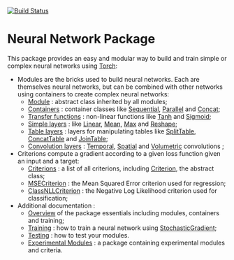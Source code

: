 [![Build Status](https://travis-ci.org/torch/nn.svg?branch=master)](https://travis-ci.org/torch/nn)
<a name="nn.dok"/>
# Neural Network Package #

This package provides an easy and modular way to build and train simple or complex neural networks using [Torch](https://github.com/torch/torch7/blob/master/README.md):
  
  * Modules are the bricks used to build neural networks. Each are themselves neural networks, but can be combined with other networks using containers to create complex neural networks:
    * [Module](module.md#nn.Module) : abstract class inherited by all modules;
    * [Containers](containers.md#nn.Containers) : container classes like [Sequential](containers.md#nn.Sequential), [Parallel](containers.md#nn.Parallel) and [Concat](containers.md#nn.Concat);
    * [Transfer functions](transfer.md#nn.transfer.dok) : non-linear functions like [Tanh](transfer.md#nn.Tanh) and [Sigmoid](transfer.md#nn.Sigmoid);
    * [Simple layers](simple.md#nn.simplelayers.dok) : like [Linear](simple.md#nn.Linear), [Mean](simple.md#nn.Mean), [Max](simple.md#nn.Max) and [Reshape](simple.md#nn.Reshape); 
    * [Table layers](table.md#nn.TableLayers) : layers for manipulating tables like [SplitTable](table.md#nn.SplitTable), [ConcatTable](table.md#nn.ConcatTable) and [JoinTable](table.md#nn.JoinTable);
    * [Convolution layers](convolution.md#nn.convlayers.dok) : [Temporal](convolution.md#nn.TemporalModules),  [Spatial](convolution.md#nn.SpatialModules) and [Volumetric](convolution.md#nn.VolumetricModules) convolutions ; 
  * Criterions compute a gradient according to a given loss function given an input and a target:
    * [Criterions](criterion.md#nn.Criterions) : a list of all criterions, including [Criterion](criterion.md#nn.Criterion), the abstract class;
    * [MSECriterion](criterion.md#nn.MSECriterion) : the Mean Squared Error criterion used for regression; 
    * [ClassNLLCriterion](criterion.md#nn.ClassNLLCriterion) : the Negative Log Likelihood criterion used for classification;
  * Additional documentation :
    * [Overview](overview.md#nn.overview.dok) of the package essentials including modules, containers and training;
    * [Training](training.md#nn.traningneuralnet.dok) : how to train a neural network using [StochasticGradient](training.md#nn.StochasticGradient);
    * [Testing](testing.md) : how to test your modules.
    * [Experimental Modules](https://github.com/clementfarabet/lua---nnx/blob/master/README.md) : a package containing experimental modules and criteria.


